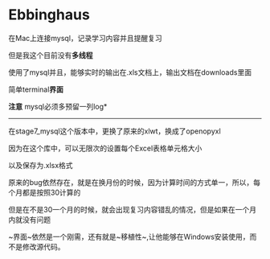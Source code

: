 # Ebbinghaus
在Mac上连接mysql，记录学习内容并且提醒复习

但是我这个目前没有**多线程**

使用了mysql并且，能够实时的输出在.xls文档上，输出文档在downloads里面

简单terminal**界面**

**注意** mysql必须多预留一列log*

---------------------------------------------------

在stage7_mysql这个版本中，更换了原来的xlwt，换成了openopyxl

因为在这个库中，可以无限次的设置每个Excel表格单元格大小

以及保存为.xlsx格式

原来的bug依然存在，就是在换月份的时候，因为计算时间的方式单一，所以，每个月都是按照30计算的

但是在不是30一个月的时候，就会出现复习内容错乱的情况，但是如果在一个月内就没有问题

~界面~依然是一个刚需，还有就是~移植性~,让他能够在Windows安装使用，而不是修改源代码。
